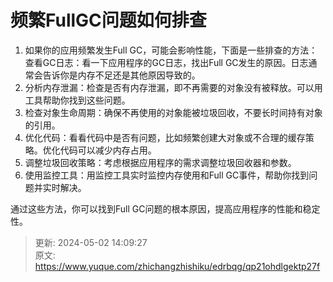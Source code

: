 # 频繁FullGC问题如何排查

1. 如果你的应用频繁发生Full GC，可能会影响性能，下面是一些排查的方法：查看GC日志：看一下应用程序的GC日志，找出Full GC发生的原因。日志通常会告诉你是内存不足还是其他原因导致的。
2. 分析内存泄漏：检查是否有内存泄漏，即不再需要的对象没有被释放。可以用工具帮助你找到这些问题。
3. 检查对象生命周期：确保不再使用的对象能被垃圾回收，不要长时间持有对象的引用。
4. 优化代码：看看代码中是否有问题，比如频繁创建大对象或不合理的缓存策略。优化代码可以减少内存占用。
5. 调整垃圾回收策略：考虑根据应用程序的需求调整垃圾回收器和参数。
6. 使用监控工具：用监控工具实时监控内存使用和Full GC事件，帮助你找到问题并实时解决。

通过这些方法，你可以找到Full GC问题的根本原因，提高应用程序的性能和稳定性。



> 更新: 2024-05-02 14:09:27  
> 原文: <https://www.yuque.com/zhichangzhishiku/edrbqg/qp21ohdlgektp27f>